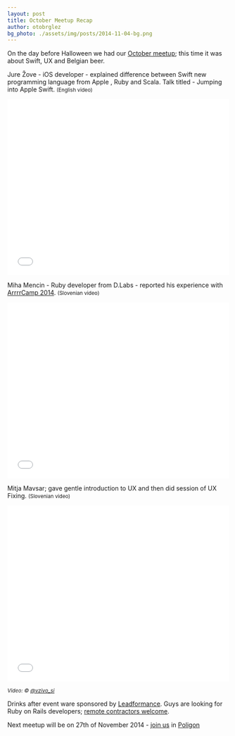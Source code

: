 ```yaml
---
layout: post
title: October Meetup Recap
author: otobrglez
bg_photo: ./assets/img/posts/2014-11-04-bg.png
---
```


On the day before Halloween we had our [October meetup](http://www.meetup.com/RubySlovenia/events/209625822/); this time it was about Swift, UX and Belgian beer.

Jure Žove - iOS developer - explained difference between Swift new programming language from Apple , Ruby and Scala. Talk titled - Jumping into Apple Swift. <small>(English video)</small>

<iframe height="400" src="//www.youtube.com/embed/JGgIK1Q2Gf8" frameborder="0" style="width:100%" allowfullscreen></iframe>

Miha Mencin - Ruby developer from D.Labs - reported his experience with [ArrrrCamp 2014](http://2014.arrrrcamp.be/). <small>(Slovenian video)</small>

<iframe height="400" src="//www.youtube.com/embed/ohcCdul35vQ" frameborder="0" style="width:100%" allowfullscreen></iframe>

Mitja Mavsar; gave gentle introduction to UX and then did session of UX Fixing. <small>(Slovenian video)</small>

<iframe height="400" src="//www.youtube.com/embed/ea6LbkOx4ao" frameborder="0" style="width:100%" allowfullscreen></iframe>

<small><i>Video: &copy; [@vzivo_si](http://www.vzivo.si/)</i></small>

Drinks after event ware sponsored by [Leadformance](http://www.leadformance.com/). Guys are looking for Ruby on Rails developers; [remote contractors welcome](http://jobs.leadformance.com/).

Next meetup will be on 27th of November 2014 - [join us][join-us] in [Poligon][pcc]

[join-us]: http://www.meetup.com/RubySlovenia/events/216634462/
[pcc]: http://www.poligon.si/
